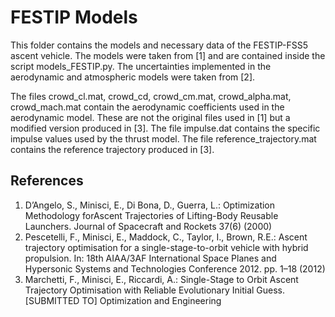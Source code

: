 # FESTIP Models

This folder contains the models and necessary data of the FESTIP-FSS5 ascent vehicle. The models were taken from [1] and are contained inside the script models_FESTIP.py.
The uncertainties implemented in the aerodynamic and atmospheric models were taken from [2].

The files crowd_cl.mat, crowd_cd, crowd_cm.mat, crowd_alpha.mat, crowd_mach.mat contain the aerodynamic coefficients used in the aerodynamic model. These are not the original files used in [1] but a modified version produced in [3]. 
The file impulse.dat contains the specific impulse values used by the thrust model. 
The file reference_trajectory.mat contains the reference trajectory produced in [3].


## References
1. D’Angelo, S., Minisci, E., Di Bona, D., Guerra, L.: Optimization Methodology forAscent Trajectories of Lifting-Body Reusable Launchers. Journal of Spacecraft and Rockets 37(6) (2000)
2. Pescetelli, F., Minisci, E., Maddock, C., Taylor, I., Brown, R.E.: Ascent trajectory optimisation  for  a  single-stage-to-orbit  vehicle  with  hybrid  propulsion.  In:  18th AIAA/3AF International Space Planes and Hypersonic Systems and Technologies Conference 2012. pp. 1–18 (2012)
3. Marchetti, F., Minisci, E., Riccardi, A.: Single-Stage to Orbit Ascent Trajectory Optimisation with Reliable Evolutionary Initial Guess. [SUBMITTED TO] Optimization and Engineering
